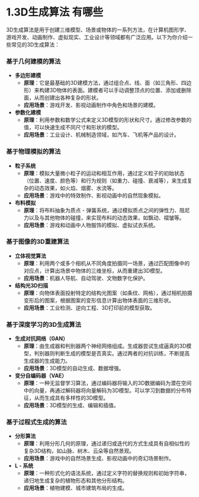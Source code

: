 # 1.3D生成算法 有哪些

3D生成算法是用于创建三维模型、场景或物体的一系列方法，在计算机图形学、游戏开发、动画制作、虚拟现实、工业设计等领域都有广泛应用。以下为你介绍一些常见的3D生成算法：

### 基于几何建模的算法
- **多边形建模**
    - **原理**：它是最基础的3D建模方法，通过组合点、线、面（如三角形、四边形）来构建3D物体的表面。建模者可以手动调整顶点的位置、添加或删除面，从而创建出各种复杂的形状。
    - **应用场景**：游戏开发、影视动画制作中角色和场景的建模。
 - **参数化建模**
    - **原理**：利用参数和数学公式来定义3D模型的形状和尺寸。通过修改参数的值，可以快速生成不同尺寸和形状的模型。
    - **应用场景**：工业设计、机械制造领域，如汽车、飞机等产品的设计。

### 基于物理模拟的算法
- **粒子系统**
    - **原理**：模拟大量微小粒子的运动和相互作用，通过定义粒子的初始状态（位置、速度、颜色等）和行为规则（如重力、碰撞、衰减等），来生成复杂的动态效果，如火焰、烟雾、水流等。
    - **应用场景**：游戏中的特效制作、影视动画中的自然现象模拟。
 - **布料模拟**
    - **原理**：将布料抽象为质点 - 弹簧系统，通过模拟质点之间的弹性力、阻尼力以及与其他物体的碰撞，来实现布料的动态效果，如飘动、褶皱等。
    - **应用场景**：游戏和动画中人物服饰的模拟、虚拟试衣系统。

### 基于图像的3D重建算法
- **立体视觉算法**
    - **原理**：利用两个或多个相机从不同角度拍摄同一场景，通过匹配图像中的对应点，计算出场景中物体的三维坐标，从而重建出3D模型。
    - **应用场景**：机器人导航、自动驾驶、文物数字化保护。
 - **结构光3D扫描**
    - **原理**：向物体表面投射特定的结构光图案（如条纹、网格），通过相机拍摄变形后的图案，根据图案的变形信息计算出物体表面的三维形状。
    - **应用场景**：工业检测、逆向工程、3D打印前的模型获取。

### 基于深度学习的3D生成算法
- **生成对抗网络（GAN）**
    - **原理**：由生成器和判别器两个神经网络组成。生成器尝试生成逼真的3D模型，判别器则判断生成的模型是否真实。通过两者的对抗训练，不断提高生成器的生成能力。
    - **应用场景**：3D模型的自动生成、数据增强。
 - **变分自编码器（VAE）**
    - **原理**：一种无监督学习算法，通过编码器将输入的3D数据编码为潜在空间中的向量，再通过解码器将向量解码为3D模型。可以学习到数据的分布特征，从而生成具有多样性的3D模型。
    - **应用场景**：3D模型的生成、编辑和插值。

### 基于过程式生成的算法
- **分形算法**
    - **原理**：利用分形几何的原理，通过递归或迭代的方式生成具有自相似性的复杂3D结构，如山脉、树木、云朵等自然景观。
    - **应用场景**：游戏中的自然场景生成、影视动画中的奇幻场景制作。
 - **L - 系统**
    - **原理**：一种形式化的语法系统，通过定义字符的替换规则和初始字符串，递归地生成复杂的植物形态和其他分形结构。
    - **应用场景**：植物建模、城市建筑布局的生成。 